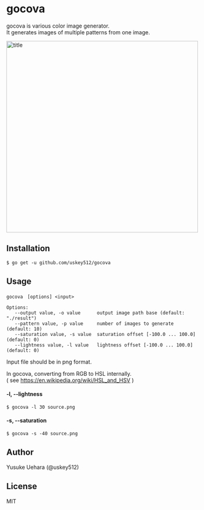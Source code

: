 # gocova  
gocova is various color image generator.  
It generates images of multiple patterns from one image.  

<img width="500" alt="title" src="https://user-images.githubusercontent.com/4005383/47617620-65def080-db0c-11e8-905c-aa2ea607272c.png">

## Installation  
`$ go get -u github.com/uskey512/gocova`  

## Usage  
```
gocova　[options] <input>　　

Options:
   --output value, -o value      output image path base (default: "./result")
   --pattern value, -p value     number of images to generate (default: 10)
   --saturation value, -s value  saturation offset [-100.0 ... 100.0] (default: 0)
   --lightness value, -l value   lightness offset [-100.0 ... 100.0] (default: 0)
```
Input file should be in png format.

In gocova, converting from RGB to HSL internally.  
( see https://en.wikipedia.org/wiki/HSL_and_HSV )

#### -l, --lightness
```
$ gocova -l 30 source.png
```

#### -s, --saturation
```
$ gocova -s -40 source.png
```

## Author
Yusuke Uehara (@uskey512)

## License
MIT
